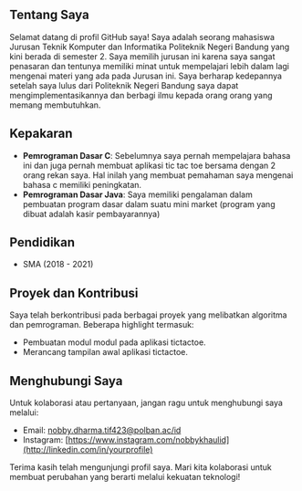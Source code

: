 ## Tentang Saya

Selamat datang di profil GitHub saya! Saya adalah seorang mahasiswa Jurusan Teknik Komputer dan Informatika Politeknik Negeri Bandung yang kini berada di semester 2. Saya memilih jurusan ini karena saya sangat penasaran dan tentunya memiliki minat untuk mempelajari lebih dalam lagi mengenai materi yang ada pada Jurusan ini. Saya berharap kedepannya setelah saya lulus dari Politeknik Negeri Bandung saya dapat mengimplementasikannya dan berbagi ilmu kepada orang orang yang memang membutuhkan. 
## Kepakaran

- **Pemrograman Dasar C**: Sebelumnya saya pernah mempelajara bahasa ini dan juga pernah membuat aplikasi tic tac toe bersama dengan 2 orang rekan saya. Hal inilah yang membuat pemahaman saya mengenai bahasa c memiliki peningkatan.
- **Pemrograman Dasar Java**: Saya memiliki pengalaman dalam pembuatan program dasar dalam suatu mini market (program yang dibuat adalah kasir pembayarannya)

## Pendidikan

- SMA (2018 - 2021)

## Proyek dan Kontribusi

Saya telah berkontribusi pada berbagai proyek yang melibatkan algoritma dan pemrograman. Beberapa highlight termasuk:

- Pembuatan modul modul pada aplikasi tictactoe.
- Merancang tampilan awal aplikasi tictactoe.



## Menghubungi Saya

Untuk kolaborasi atau pertanyaan, jangan ragu untuk menghubungi saya melalui:

- Email: [nobby.dharma.tif423@polban.ac/id](mailto:email@example.com)
- Instagram: [https://www.instagram.com/nobbykhaulid](http://linkedin.com/in/yourprofile)

Terima kasih telah mengunjungi profil saya. Mari kita kolaborasi untuk membuat perubahan yang berarti melalui kekuatan teknologi!